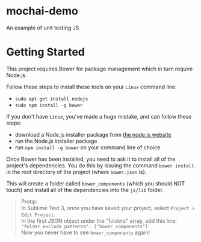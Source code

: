 mochai-demo
===========

An example of unit testing JS

Getting Started
===============

This project requires Bower for package management which in turn require Node.js.

Follow these steps to install these tools on your `Linux` command line:

- `sudo apt-get install nodejs`
- `sudo npm install -g bower`

If you don't have `Linux`, you've made a huge mistake, and can follow these steps:

- download a Node.js installer package from [the node.js website](http://nodejs.org/download/)
- run the Node.js installer package
- run `npm install -g bower` on your command line of choice

Once Bower has been installed, you need to ask it to install all of the project's dependencies.
You do this by issuing the command `bower install` in the root directory of the project (where `bower.json` is).

This will create a folder called `bower_components` (which you should NOT touch) and install all of the dependencies into the `js/lib` folder.

> Protip:  
> In Sublime Text 3, once you have saved your project, select `Project > Edit Project`.  
> In the first JSON object under the "folders" array, add this line:  
> `"folder_exclude_patterns": ["bower_components"]`  
> Now you never have to see `bower_components` again!

